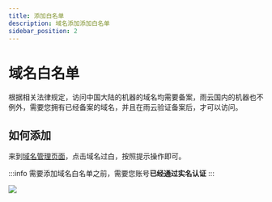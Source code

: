 ```yaml
---
title: 添加白名单
description: 域名添加添加白名单
sidebar_position: 2
---
```


# 域名白名单

根据相关法律规定，访问中国大陆的机器的域名均需要备案，雨云国内的机器也不例外，需要您拥有已经备案的域名，并且在雨云验证备案后，才可以访问。

## 如何添加

来到[域名管理页面](https://app.rainyun.com/apps/domain/list)，点击域名过白，按照提示操作即可。

:::info
需要添加域名白名单之前，需要您账号**已经通过实名认证**
:::

![](https://cn-sy1.rains3.com/rainyun-assets/pic/2024/02/20240229105113_083bf0304039b1ffe2b35b5fb0740680.png)
